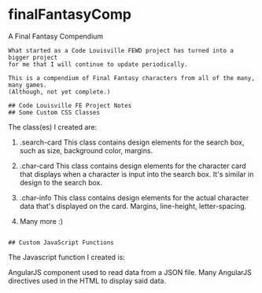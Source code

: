 # finalFantasyComp
A Final Fantasy Compendium
```
What started as a Code Louisville FEWD project has turned into a bigger project
for me that I will continue to update periodically.

This is a compendium of Final Fantasy characters from all of the many, many games. 
(Although, not yet complete.)

## Code Louisville FE Project Notes
## Some Custom CSS Classes

```
The class(es) I created are:

1. .search-card
    This class contains design elements for the search box, such as size, background color, 
    margins.

2. .char-card
    This class contains design elements for the character card that displays when a character 
    is input into the search box. It's similar in design to the search box.
  
3. .char-info
    This class contains design elements for the actual character data that's displayed on the card. 
    Margins, line-height, letter-spacing.
  
4. Many more :)

```

## Custom JavaScript Functions
```
The Javascript function I created is:

AngularJS component used to read data from a JSON file. 
Many AngularJS directives used in the HTML to display said data.
```